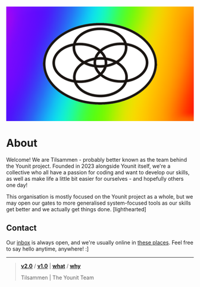 ![decorative banner](https://raw.githubusercontent.com/Tilsammen/.github/main/profile/banner.png)

# About
Welcome! We are Tilsammen - probably better known as the team behind the Younit project. Founded in 2023 alongside Younit itself, we're a collective who all have a passion for coding and want to develop our skills, as well as make life a little bit easier for ourselves - and hopefully others one day!

This organisation is mostly focused on the Younit project as a whole, but we may open our gates to more generalised system-focused tools as our skills get better and we actually get things done. \[lighthearted\]

## Contact
Our [inbox](mailto:tilsammen@younit.dev) is always open, and we're usually online in [these places](https://younit.dev/contact#socials). Feel free to say hello anytime, anywhere! :\]

---
> [**v2.0**](https://github.com/Tilsammen/Younit-v2.0) / [**v1.0**](https://github.com/Tilsammen/Younit-v1.0) | [**what**](https://younit.dev/about) / [**why**](https://younit.dev/project)
>
> Tilsammen | The Younit Team
